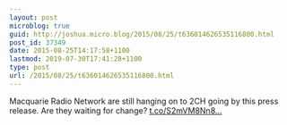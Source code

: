 ```yaml
---
layout: post
microblog: true
guid: http://joshua.micro.blog/2015/08/25/t636014626535116800.html
post_id: 37349
date: 2015-08-25T14:17:58+1100
lastmod: 2019-07-30T17:41:28+1100
type: post
url: /2015/08/25/t636014626535116800.html
---
```

Macquarie Radio Network are still hanging on to 2CH going by this press release. Are they waiting for change? [t.co/S2mVM8Nn8...](http://t.co/S2mVM8Nn8E)
